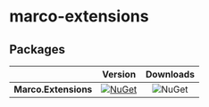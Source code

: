 # marco-extensions


## Packages
||Version|Downloads|
|---------------------------|:---:|:---:|
|**Marco.Extensions**|[![NuGet](https://img.shields.io/nuget/v/Marco.Extensions.svg)](https://www.nuget.org/packages/Marco.Extensions/1.0.0/)|![NuGet](https://img.shields.io/nuget/dt/Marco.Extensions.svg)|
